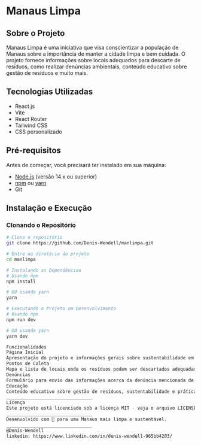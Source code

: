 # Manaus Limpa

## Sobre o Projeto
Manaus Limpa é uma iniciativa que visa conscientizar a população de Manaus sobre a importância de manter a cidade limpa e bem cuidada. O projeto fornece informações sobre locais adequados para descarte de resíduos, como realizar denúncias ambientais, conteúdo educativo sobre gestão de resíduos e muito mais.

## Tecnologias Utilizadas
- React.js
- Vite
- React Router
- Tailwind CSS
- CSS personalizado

## Pré-requisitos
Antes de começar, você precisará ter instalado em sua máquina:
- [Node.js](https://nodejs.org/) (versão 14.x ou superior)
- [npm](https://www.npmjs.com/) ou [yarn](https://yarnpkg.com/)
- Git

## Instalação e Execução

### Clonando o Repositório
```bash
# Clone o repositório
git clone https://github.com/Denis-Wendell/manlimpa.git

# Entre no diretório do projeto
cd manlimpa

# Instalando as Dependências
# Usando npm
npm install

# OU usando yarn
yarn

# Executando o Projeto em Desenvolvimento 
# Usando npm
npm run dev

# OU usando yarn
yarn dev

Funcionalidades
Página Inicial
Apresentação do projeto e informações gerais sobre sustentabilidade em Manaus.
Pontos de Coleta
Mapa e lista de locais onde os resíduos podem ser descartados adequadamente.
Denúncias
Formulário para envio das informações acerca da denúncia mencionada de descarte irregular de lixo e outros problemas ambientais.
Educação
Conteúdo educativo sobre gestão de resíduos, sustentabilidade e práticas ambientais.
________________________________
Licença
Este projeto está licenciado sob a licença MIT - veja o arquivo LICENSE para mais detalhes.
________________________________
Desenvolvido com 💚 para uma Manaus mais limpa e sustentável.
________________________________
@Denis-Wendell
linkedin: https://www.linkedin.com/in/denis-wendell-965bb4203/
